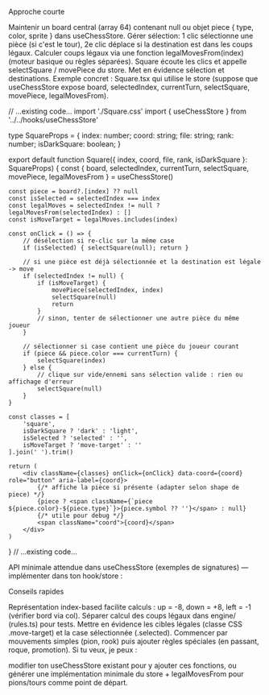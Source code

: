Approche courte

Maintenir un board central (array 64) contenant null ou objet piece { type, color, sprite } dans useChessStore.
Gérer sélection: 1 clic sélectionne une pièce (si c'est le tour), 2e clic déplace si la destination est dans les coups légaux.
Calculer coups légaux via une fonction legalMovesFrom(index) (moteur basique ou règles séparées).
Square écoute les clics et appelle selectSquare / movePiece du store. Met en évidence sélection et destinations.
Exemple concret : Square.tsx qui utilise le store (suppose que useChessStore expose board, selectedIndex, currentTurn, selectSquare, movePiece, legalMovesFrom).



// ...existing code...
import './Square.css'
import { useChessStore } from '../../hooks/useChessStore'

type SquareProps = {
    index: number;
    coord: string;
    file: string;
    rank: number;
    isDarkSquare: boolean;
}

export default function Square({ index, coord, file, rank, isDarkSquare }: SquareProps) {
    const { board, selectedIndex, currentTurn, selectSquare, movePiece, legalMovesFrom } = useChessStore()

    const piece = board?.[index] ?? null
    const isSelected = selectedIndex === index
    const legalMoves = selectedIndex != null ? legalMovesFrom(selectedIndex) : []
    const isMoveTarget = legalMoves.includes(index)

    const onClick = () => {
        // désélection si re-clic sur la même case
        if (isSelected) { selectSquare(null); return }

        // si une pièce est déjà sélectionnée et la destination est légale -> move
        if (selectedIndex != null) {
            if (isMoveTarget) {
                movePiece(selectedIndex, index)
                selectSquare(null)
                return
            }
            // sinon, tenter de sélectionner une autre pièce du même joueur
        }

        // sélectionner si case contient une pièce du joueur courant
        if (piece && piece.color === currentTurn) {
            selectSquare(index)
        } else {
            // clique sur vide/ennemi sans sélection valide : rien ou affichage d'erreur
            selectSquare(null)
        }
    }

    const classes = [
        'square',
        isDarkSquare ? 'dark' : 'light',
        isSelected ? 'selected' : '',
        isMoveTarget ? 'move-target' : ''
    ].join(' ').trim()

    return (
        <div className={classes} onClick={onClick} data-coord={coord} role="button" aria-label={coord}>
            {/* affiche la pièce si présente (adapter selon shape de piece) */}
            {piece ? <span className={`piece ${piece.color}-${piece.type}`}>{piece.symbol ?? ''}</span> : null}
            {/* utile pour debug */}
            <span className="coord">{coord}</span>
        </div>
    )
}
// ...existing code...





API minimale attendue dans useChessStore (exemples de signatures) — implémenter dans ton hook/store :

Conseils rapides

Représentation index-based facilite calculs : up = -8, down = +8, left = -1 (vérifier bord via col).
Séparer calcul des coups légaux dans engine/ (rules.ts) pour tests.
Mettre en évidence les cibles légales (classe CSS .move-target) et la case sélectionnée (.selected).
Commencer par mouvements simples (pion, rook) puis ajouter règles spéciales (en passant, roque, promotion).
Si tu veux, je peux :

modifier ton useChessStore existant pour y ajouter ces fonctions,
ou générer une implémentation minimale du store + legalMovesFrom pour pions/tours comme point de départ.